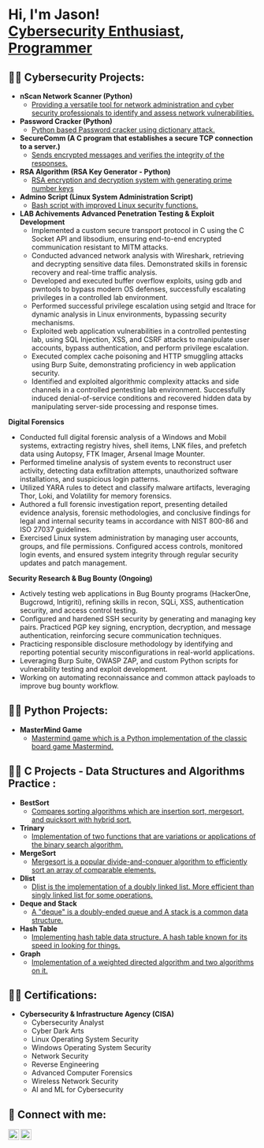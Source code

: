 <h1>Hi, I'm Jason! <br/><a href="https://www.linkedin.com/in/jasonaksu/">Cybersecurity Enthusiast</a>, <a href="https://github.com/jasonaksu">Programmer</a>

<h2>👨‍💻 Cybersecurity Projects:</h2>

- <b>nScan Network Scanner (Python)</b>
  - [Providing a versatile tool for network administration and cyber security professionals to identify and assess network vulnerabilities.](https://github.com/jasonaksu/CY_Projects/tree/main/nScan)
- <b>Password Cracker (Python)</b>
  - [Python based Password cracker using dictionary attack.](https://github.com/jasonaksu/CY_Projects/tree/main/passCracker)
- <b>SecureComm (A C program that establishes a secure TCP connection to a server.) </b>
  - [Sends encrypted messages and verifies the integrity of the responses.](https://github.com/jasonaksu/CY_Projects/tree/main/SecureComm)
- <b>RSA Algorithm (RSA Key Generator - Python) </b>
  - [RSA encryption and decryption system with generating prime number keys](https://github.com/jasonaksu/CY_Projects/tree/main/%20rsaAlgorithm)
- <b>Admino Script (Linux System Administration Script) </b>
  - [Bash script with improved Linux security functions.](https://github.com/jasonaksu/CY_Projects/tree/main/adminoScript)
- <b>LAB Achivements</b>
<b>Advanced Penetration Testing & Exploit Development</b>
  - Implemented a custom secure transport protocol in C using the C Socket API and libsodium, ensuring end-to-end encrypted communication resistant to MITM attacks.
  - Conducted advanced network analysis with Wireshark, retrieving and decrypting sensitive data files. Demonstrated skills in forensic recovery and real-time traffic analysis.
  - Developed and executed buffer overflow exploits, using gdb and pwntools to bypass modern OS defenses, successfully escalating privileges in a controlled lab environment.
  - Performed successful privilege escalation using setgid and ltrace for dynamic analysis in Linux environments, bypassing security mechanisms.
  - Exploited web application vulnerabilities in a controlled pentesting lab, using SQL Injection, XSS, and CSRF attacks to manipulate user accounts, bypass authentication, and perform privilege escalation.
  - Executed complex cache poisoning and HTTP smuggling attacks using Burp Suite, demonstrating proficiency in web application security.
  - Identified and exploited algorithmic complexity attacks and side channels in a controlled pentesting lab environment. Successfully induced denial-of-service conditions and recovered hidden data by manipulating server-side processing and response times.

<b>Digital Forensics</b>
  - Conducted full digital forensic analysis of a Windows and Mobil systems, extracting registry hives, shell items, LNK files, and prefetch data using Autopsy, FTK Imager, Arsenal Image Mounter.
  - Performed timeline analysis of system events to reconstruct user activity, detecting data exfiltration attempts, unauthorized software installations, and suspicious login patterns.
  - Utilized YARA rules to detect and classify malware artifacts, leveraging Thor, Loki, and Volatility for memory forensics.
  - Authored a full forensic investigation report, presenting detailed evidence analysis, forensic methodologies, and conclusive findings for legal and internal security teams in accordance with NIST 800-86 and ISO 27037 guidelines.
  - Exercised Linux system administration by managing user accounts, groups, and file permissions. Configured access controls, monitored login events, and ensured system integrity through regular security updates and patch management.

<b>Security Research & Bug Bounty (Ongoing)</b>
  - Actively testing web applications in Bug Bounty programs (HackerOne, Bugcrowd, Intigriti), refining skills in recon, SQLi, XSS, authentication security, and access control testing.
  - Configured and hardened SSH security by generating and managing key pairs. Practiced PGP key signing, encryption, decryption, and message authentication, reinforcing secure communication techniques.
  - Practicing responsible disclosure methodology by identifying and reporting potential security misconfigurations in real-world applications.
  - Leveraging Burp Suite, OWASP ZAP, and custom Python scripts for vulnerability testing and exploit development.
  - Working on automating reconnaissance and common attack payloads to improve bug bounty workflow.


 

<h2>👨‍💻 Python Projects:</h2>

- <b>MasterMind Game</b>
  - [Mastermind game which is a Python implementation of the classic board game Mastermind.](https://github.com/jasonaksu/Python_Projects/tree/master/MasterMind-Game)



<h2>👨‍💻 C Projects - Data Structures and Algorithms Practice :</h2>

- <b>BestSort</b>
  - [Compares sorting algorithms which are insertion sort, mergesort, and quicksort with hybrid sort.](https://github.com/jasonaksu/C_Projects/tree/main/BestSort)
- <b>Trinary</b>
  - [Implementation of two functions that are variations or applications of the binary search algorithm.](https://github.com/jasonaksu/C_Projects/tree/main/Trinary)
- <b>MergeSort</b>
  - [Mergesort is a popular divide-and-conquer algorithm to efficiently sort an array of comparable elements.](https://github.com/jasonaksu/C_Projects/tree/main/MergeSort)
- <b>Dlist</b>
  - [Dlist is the implementation of a doubly linked list. More efficient than singly linked list for some operations. ](https://github.com/jasonaksu/C_Projects/tree/main/Dlist)
- <b>Deque and Stack</b>
  - [A "deque" is a doubly-ended queue and A stack is a common data structure.](https://github.com/jasonaksu/C_Projects/tree/main/Deque_and_Stack)
- <b>Hash Table</b>
  - [Implementing hash table data structure. A hash table known for its speed in looking for things.](https://github.com/jasonaksu/C_Projects/tree/main/hash_table)
- <b>Graph</b>
  - [Implementation of a weighted directed algorithm and two algorithms on it.](https://github.com/jasonaksu/C_Projects/tree/main/The_Graph)

<h2>👨‍💻 Certifications:</h2>

- <b>Cybersecurity & Infrastructure Agency (CISA)</b>
  - Cybersecurity Analyst
  - Cyber Dark Arts
  - Linux Operating System Security
  - Windows Operating System Security
  - Network Security
  - Reverse Engineering
  - Advanced Computer Forensics
  - Wireless Network Security
  - AI and ML for Cybersecurity



<h2> 🤳 Connect with me:</h2>

[<img align="left" alt="jh_aksu | Twitter" width="22px" src="https://cdn.jsdelivr.net/npm/simple-icons@v3/icons/twitter.svg" />][twitter]
[<img align="left" alt="jasonaksu | LinkedIn" width="22px" src="https://cdn.jsdelivr.net/npm/simple-icons@v3/icons/linkedin.svg" />][linkedin]

[twitter]: https://twitter.com/jh_aksu
[linkedin]: https://linkedin.com/in/jasonaksu

<!--
**jasonaksu/jasonaksu** is a ✨ _special_ ✨ repository because its `README.md` (this file) appears on your GitHub profile.

Here are some ideas to get you started:

- 🔭 I’m currently working on ...
- 🌱 I’m currently learning ...
- 👯 I’m looking to collaborate on ...
- 🤔 I’m looking for help with ...
- 💬 Ask me about ...
- 📫 How to reach me: ...
- 😄 Pronouns: ...
- ⚡ Fun fact: ...
-->
